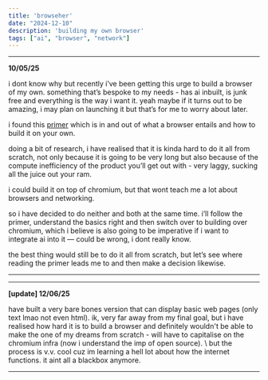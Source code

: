 ```yaml
---
title: 'browseher'
date: "2024-12-10"
description: 'building my own browser'
tags: ["ai", "browser", "network"]
---
```


---
**10/05/25**

i dont know why but recently i’ve been getting this urge to build a browser of my own. something that’s bespoke to my needs - has ai inbuilt, is junk free and everything is the way i want it. yeah maybe if it turns out to be amazing, i may plan on launching it but that’s for me to worry about later. 

i found this [primer](https://browser.engineering/) which is in and out of what a browser entails and how to build it on your own. 

doing a bit of research, i have realised that it is kinda hard to do it all from scratch, not only because it is going to be very long but also because of the compute inefficiency of the product you’ll get out with - very laggy, sucking all the juice out your ram. 

i could build it on top of chromium, but that wont teach me a lot about browsers and networking. 

so i have decided to do neither and both at the same time. i’ll follow the primer, understand the basics right and then switch over to building over chromium, which i believe is also going to be imperative if i want to integrate ai into it — could be wrong, i dont really know.

the best thing would still be to do it all from scratch, but let’s see where reading the primer leads me to and then make a decision likewise.

---

---
**[update] 12/06/25**

have built a very bare bones version that can display basic web pages (only text lmao not even html). ik, very far away from my final goal, but i have realised how hard it is to build a browser and definitely wouldn't be able to make the one of my dreams from scratch - will have to capitalise on the chromium infra (now i understand the imp of open source). \\
but the process is v.v. cool cuz im learning a hell lot about how the internet functions. it aint all a blackbox anymore.

---